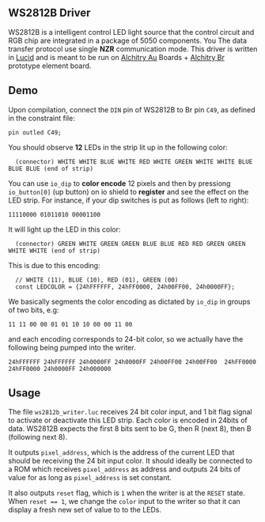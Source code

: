 ## WS2812B Driver

WS2812B is a intelligent control LED light source that the control circuit and RGB chip are integrated in a package of 5050 components. You The data transfer protocol use single **NZR** communication mode. This driver is written in [Lucid](https://alchitry.com/lucid) and is meant to be run on [Alchitry Au](https://www.sparkfun.com/products/16527) Boards + [Alchitry Br](https://www.sparkfun.com/products/16524) prototype element board.

## Demo

Upon compilation, connect the `DIN` pin of WS2812B to Br pin `C49`, as defined in the constraint file:

```
pin outled C49;
```

You should observe **12** LEDs in the strip lit up in the following color:

```
  (connector) WHITE WHITE BLUE WHITE RED WHITE GREEN WHITE WHITE BLUE BLUE BLUE (end of strip)
```

You can use `io_dip` to **color encode** 12 pixels and then by pressiong `io_button[0]` (up button) on io shield to **register** and see the effect on the LED strip. For instance, if your dip switches is put as follows (left to right):

```
11110000 01011010 00001100
```

It will light up the LED in this color:

```
  (connector) GREEN WHITE GREEN GREEN BLUE BLUE RED RED GREEN GREEN WHITE WHITE (end of strip)
```

This is due to this encoding:

```
  // WHITE (11), BLUE (10), RED (01), GREEN (00)
  const LEDCOLOR = {24hFFFFFF, 24hFF0000, 24h00FF00, 24h0000FF};
```

We basically segments the color encoding as dictated by `io_dip` in groups of two bits, e.g:

```
11 11 00 00 01 01 10 10 00 00 11 00
```

and each encoding corresponds to 24-bit color, so we actually have the following being pumped into the writer.

```
24hFFFFFF 24hFFFFFF 24h0000FF 24h0000FF 24h00FF00 24h00FF00  24hFF0000 24hFF0000 24h0000FF 24h000000
```

## Usage

The file `ws2812b_writer.luc` receives 24 bit color input, and 1 bit flag signal to activate or deactivate this LED strip. Each color is encoded in 24bits of data. WS2812B expects the first 8 bits sent to be G, then R (next 8), then B (following next 8).

It outputs `pixel_address`, which is the address of the current LED that should be receiving the 24 bit input color. It should ideally be connected to a ROM which receives `pixel_address` as address and outputs 24 bits of value for as long as `pixel_address` is set constant.

It also outputs `reset` flag, which is `1` when the writer is at the `RESET` state. When `reset == 1`, we change the `color` input to the writer so that it can display a fresh new set of value to to the LEDs.

